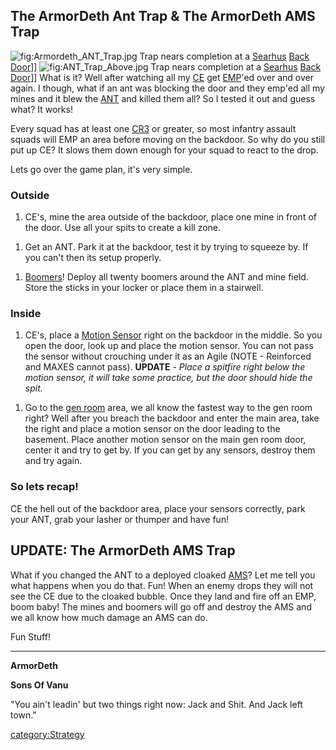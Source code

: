 ## **The ArmorDeth Ant Trap & The ArmorDeth AMS Trap**

![](Armordeth_ANT_Trap.jpg "fig:Armordeth_ANT_Trap.jpg") Trap nears
completion at a [Searhus](Searhus "wikilink") [Back
Door](Back_Door "wikilink")\]\]
![](ANT_Trap_Above.jpg "fig:ANT_Trap_Above.jpg") Trap nears completion
at a [Searhus](Searhus "wikilink") [Back Door](Back_Door "wikilink")\]\]
What is it? Well after watching all my
[CE](Combat_Engineering "wikilink") get [EMP](EMP "wikilink")'ed over
and over again. I though, what if an ant was blocking the door and they
emp'ed all my mines and it blew the [ANT](ANT "wikilink") and killed
them all? So I tested it out and guess what? It works!

Every squad has at least one [CR3](Command_Rank "wikilink") or greater,
so most infantry assault squads will EMP an area before moving on the
backdoor. So why do you still put up CE? It slows them down enough for
your squad to react to the drop.

Lets go over the game plan, it's very simple.

### Outside

1.  CE's, mine the area outside of the backdoor, place one mine in front
    of the door. Use all your spits to create a kill zone.

<!-- -->

1.  Get an ANT. Park it at the backdoor, test it by trying to squeeze
    by. If you can't then its setup properly.

<!-- -->

1.  [Boomers](Boomer "wikilink")! Deploy all twenty boomers around the
    ANT and mine field. Store the sticks in your locker or place them in
    a stairwell.

### Inside

1.  CE's, place a [Motion Sensor](Motion_Sensor "wikilink") right on the
    backdoor in the middle. So you open the door, look up and place the
    motion sensor. You can not pass the sensor without crouching under
    it as an Agile (NOTE - Reinforced and MAXES cannot pass). **UPDATE**
    *- Place a spitfire right below the motion sensor, it will take some
    practice, but the door should hide the spit.*

<!-- -->

1.  Go to the [gen room](Generator "wikilink") area, we all know the
    fastest way to the gen room right? Well after you breach the
    backdoor and enter the main area, take the right and place a motion
    sensor on the door leading to the basement. Place another motion
    sensor on the main gen room door, center it and try to get by. If
    you can get by any sensors, destroy them and try again.

### So lets recap!

CE the hell out of the backdoor area, place your sensors correctly, park
your ANT, grab your lasher or thumper and have fun!

## UPDATE: The ArmorDeth AMS Trap

What if you changed the ANT to a deployed cloaked [AMS](AMS "wikilink")?
Let me tell you what happens when you do that. Fun! When an enemy drops
they will not see the CE due to the cloaked bubble. Once they land and
fire off an EMP, boom baby! The mines and boomers will go off and
destroy the AMS and we all know how much damage an AMS can do.

Fun Stuff!

------------------------------------------------------------------------

**ArmorDeth**

**Sons Of Vanu**

"You ain't leadin' but two things right now: Jack and Shit. And Jack
left town."

[category:Strategy](category:Strategy "wikilink")